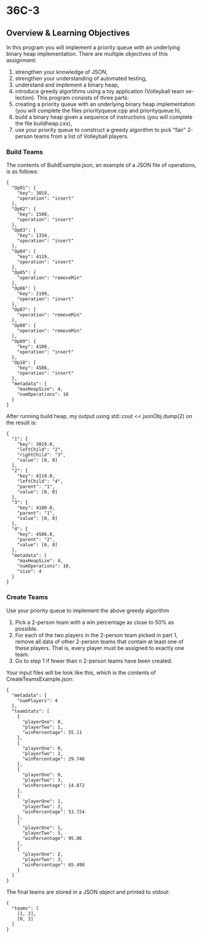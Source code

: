 # 36C-3
## Overview & Learning Objectives
In this program you will implement a priority queue with an underlying binary
heap implementation. There are multiple objectives of this assignment:
1. strengthen your knowledge of JSON,
2. strengthen your understanding of automated testing,
3. understand and implement a binary heap,
4. introduce greedy algorithms using a toy application (Volleyball team se-
lection).
This program consists of three parts:
1. creating a priority queue with an underlying binary heap implementation
(you will complete the files priorityqueue.cpp and priorityqueue.h),
2. build a binary heap given a sequence of instructions (you will complete
the file buildheap.cxx),
3. use your priority queue to construct a greedy algorithm to pick "fair" 2-
person teams from a list of Volleyball players.

### Build Teams
The contents of BuildExample.json, an example of a JSON file of operations,
is as follows:
```
{
  "Op01": {
    "key": 3019,
    "operation": "insert"
  },
  "Op02": {
    "key": 1500,
    "operation": "insert"
  },
  "Op03": {
    "key": 1334,
    "operation": "insert"
  },
  "Op04": {
    "key": 4119,
    "operation": "insert"
  },
  "Op05": {
    "operation": "removeMin"
  },
  "Op06": {
    "key": 2199,
    "operation": "insert"
  },
  "Op07": {
    "operation": "removeMin"
  },
  "Op08": {
    "operation": "removeMin"
  },
  "Op09": {
    "key": 4180,
    "operation": "insert"
  },
  "Op10": {
    "key": 4586,
    "operation": "insert"
  },
  "metadata": {
    "maxHeapSize": 4,
    "numOperations": 10
  }
}
```
After running build heap, my output using std::cout << jsonObj.dump(2)
on the result is:
```
{
  "1": {
    "key": 3019.0,
    "leftChild": "2",
    "rightChild": "3",
    "value": [0, 0]
  },
  "2": {
    "key": 4119.0,
    "leftChild": "4",
    "parent": "1",
    "value": [0, 0]
  },
  "3": {
    "key": 4180.0,
    "parent": "1",
    "value": [0, 0]
  },
  "4": {
    "key": 4586.0,
    "parent": "2",
    "value": [0, 0]
  },
  "metadata": {
    "maxHeapSize": 4,
    "numOperations": 10,
    "size": 4
  }
}
```

### Create Teams

Use your priority queue to implement the above greedy algorithm

1. Pick a 2-person team with a win percentage as close to 50% as possible.
2. For each of the two players in the 2-person team picked in part 1, remove
all data of other 2-person teams that contain at least one of these players.
That is, every player must be assigned to exactly one team.
3. Go to step 1 if fewer than n 2-person teams have been created.

Your input files will be look like this, which is the contents of CreateTeamsExample.json:
```
{
  "metadata": {
    "numPlayers": 4
  },
  "teamStats": [
    {
      "playerOne": 0,
      "playerTwo": 1,
      "winPercentage": 55.11
    },
    {
      "playerOne": 0,
      "playerTwo": 2,
      "winPercentage": 29.748
    },
    {
      "playerOne": 0,
      "playerTwo": 3,
      "winPercentage": 14.872
    },
    {
      "playerOne": 1,
      "playerTwo": 2,
      "winPercentage": 53.724
    },
    {
      "playerOne": 1,
      "playerTwo": 3,
      "winPercentage": 95.86
    },
    {
      "playerOne": 2,
      "playerTwo": 3,
      "winPercentage": 65.498
    }
  ]
}
```

The final teams are stored in a JSON object and printed to stdout:
```
{
  "teams": [
    [1, 2],
    [0, 3]
  ]
}
```

